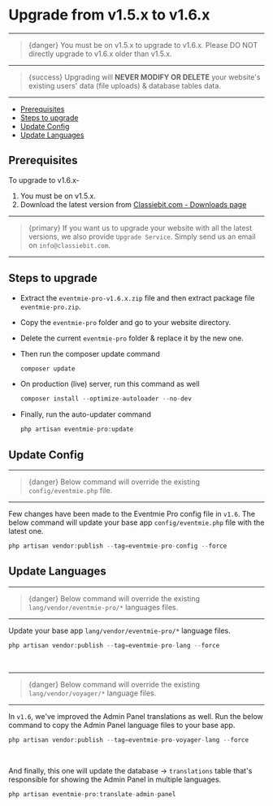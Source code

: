 # Upgrade from v1.5.x to v1.6.x

---

>{danger} You must be on v1.5.x to upgrade to v1.6.x. Please DO NOT directly upgrade to v1.6.x older than v1.5.x.

---

>{success} Upgrading will **NEVER MODIFY OR DELETE** your website's existing users' data (file uploads) & database tables data. 

---


- [Prerequisites](#prerequisites)
- [Steps to upgrade](#Steps-to-upgrade)
- [Update Config](#update-config)
- [Update Languages](#update-languages)


<a name="prerequisites"></a> 
## Prerequisites

To upgrade to v1.6.x-

1. You must be on v1.5.x.
3. Download the latest version from [Classiebit.com - Downloads page](https://classiebit.com/downloads)

---

>{primary} If you want us to upgrade your website with all the latest versions, we also provide `Upgrade Service`. Simply send us an email on `info@classiebit.com`. 

---


<a name="Steps-to-upgrade"></a> 
## Steps to upgrade

* Extract the `eventmie-pro-v1.6.x.zip` file and then extract package file `eventmie-pro.zip`.
* Copy the `eventmie-pro` folder and go to your website directory.
* Delete the current `eventmie-pro` folder & replace it by the new one.
* Then run the composer update command

    ```php
    composer update
    ```

* On production (live) server, run this command as well

    ```php
    composer install --optimize-autoloader --no-dev
    ```

* Finally, run the auto-updater command

    ```php
    php artisan eventmie-pro:update
    ```


<a name="update-config"></a> 
## Update Config

---

>{danger} Below command will override the existing `config/eventmie.php` file.

---

Few changes have been made to the Eventmie Pro config file in `v1.6`. The below command will update your base app `config/eventmie.php` file with the latest one.

```php
php artisan vendor:publish --tag=eventmie-pro-config --force
```


<a name="update-languages"></a> 
## Update Languages

---

>{danger} Below command will override the existing `lang/vendor/eventmie-pro/*` languages files.

---

Update your base app `lang/vendor/eventmie-pro/*` language files.

```php
php artisan vendor:publish --tag=eventmie-pro-lang --force
```

<br>

---

>{danger} Below command will override the existing `lang/vendor/voyager/*` language files.

---

In `v1.6`, we've improved the Admin Panel translations as well. Run the below command to copy the Admin Panel language files to your base app.

```php
php artisan vendor:publish --tag=eventmie-pro-voyager-lang --force
```

<br>

And finally, this one will update the database -> `translations` table that's responsible for showing the Admin Panel in multiple languages.

```php
php artisan eventmie-pro:translate-admin-panel
```